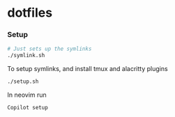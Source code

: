 # dotfiles

### Setup

```sh
# Just sets up the symlinks
./symlink.sh
```

To setup symlinks, and install tmux and alacritty plugins

```sh
./setup.sh
```

In neovim run

```
Copilot setup
```
